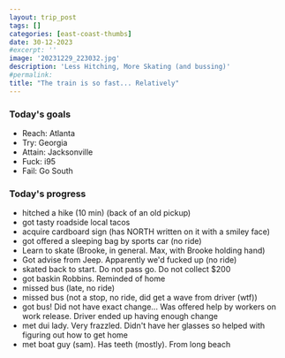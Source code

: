 ```yaml
---
layout: trip_post
tags: []
categories: [east-coast-thumbs]
date: 30-12-2023
#excerpt: ''
image: '20231229_223032.jpg'
description: 'Less Hitching, More Skating (and bussing)'
#permalink:
title: "The train is so fast... Relatively"
---
```


### Today's goals

- Reach: Atlanta
- Try: Georgia
- Attain: Jacksonville
- Fuck: i95
- Fail: Go South

### Today's progress

- hitched a hike (10 min) (back of an old pickup)
- got tasty roadside local tacos
- acquire cardboard sign (has NORTH written on it with a smiley face)
- got offered a sleeping bag by sports car (no ride)
- Learn to skate (Brooke, in general. Max, with Brooke holding hand)
- Got advise from Jeep. Apparently we'd fucked up (no ride)
- skated back to start. Do not pass go. Do not collect $200
- got baskin Robbins. Reminded of home
- missed bus (late, no ride)
- missed bus (not a stop, no ride, did get a wave from driver (wtf))
- got bus! Did not have exact change... Was offered help by workers on work release. Driver ended up having enough change
- met dui lady. Very frazzled. Didn't have her glasses so helped with figuring out how to get home
- met boat guy (sam). Has teeth (mostly). From long beach